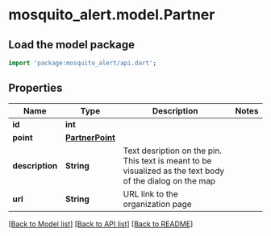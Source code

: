# mosquito_alert.model.Partner

## Load the model package
```dart
import 'package:mosquito_alert/api.dart';
```

## Properties
Name | Type | Description | Notes
------------ | ------------- | ------------- | -------------
**id** | **int** |  | 
**point** | [**PartnerPoint**](PartnerPoint.md) |  | 
**description** | **String** | Text desription on the pin. This text is meant to be visualized as the text body of the dialog on the map | 
**url** | **String** | URL link to the organization page | 

[[Back to Model list]](../README.md#documentation-for-models) [[Back to API list]](../README.md#documentation-for-api-endpoints) [[Back to README]](../README.md)


